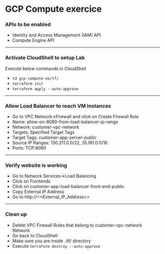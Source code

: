 # GCP Compute exercice


### APIs to be enabled

- Identity and Access Management (IAM) API
- Compute Engine API

---

### Activate CloudShell to setup Lab

Execute below commands in CloudShell

- `cd gcp-compute-ex/tf/`
- `terraform init`
- `terraform apply --auto-approve`

---

### Allow Load Balancer to reach VM Instances

- Go to VPC Network&rarr;Firewall and click on Create Firewall Rule
- Name: allow-on-8080-from-load-balancer-ip-range
- Network: customer-vpc-network
- Targets: Specified Target Tags
- Target Tags: customer-app-server-public
- Source IP Ranges: 130.211.0.0/22, 35.191.0.0/16
- Ports: TCP:8080

---

### Verify website is working

- Go to Network Services&rarr;Load Balancing
- Click on Frontends
- Click on customer-app-load-balancer-front-end-public
- Copy External IP Address
- Go to http://<<External_IP_Address>>

---

### Clean up

- Delete VPC Firewall Rules that belong to customer-vpc-network Network
- Go back to CloudShell
- Make sure you are inside ./tf/ directory
- Execute `terraform destroy --auto-approve`

